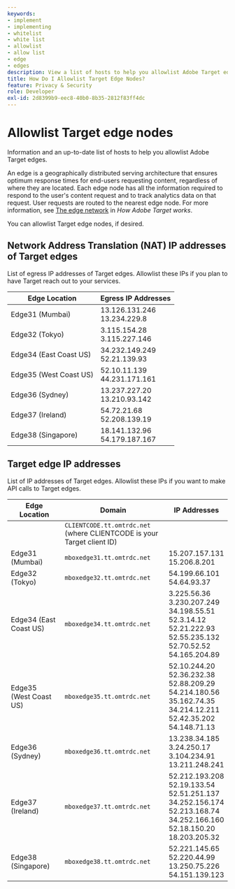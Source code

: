 ```yaml
---
keywords:
- implement
- implementing
- whitelist
- white list
- allowlist
- allow list
- edge
- edges
description: View a list of hosts to help you allowlist Adobe Target edges (geographically distributed serving nodes that ensure optimum response times end users).
title: How Do I Allowlist Target Edge Nodes?
feature: Privacy & Security
role: Developer
exl-id: 2d8399b9-eec8-40b0-8b35-2812f83ff4dc
---
```

# Allowlist Target edge nodes

Information and an up-to-date list of hosts to help you allowlist Adobe Target edges.

An edge is a geographically distributed serving architecture that ensures optimum response times for end-users requesting content, regardless of where they are located. Each edge node has all the information required to respond to the user's content request and to track analytics data on that request. User requests are routed to the nearest edge node. For more information, see [The edge network](https://experienceleague.corp.adobe.com/docs/target/using/introduction/how-target-works.html#concept_0AE2ED8E9DE64288A8B30FCBF1040934) in *How Adobe Target works*.

You can allowlist Target edge nodes, if desired. 

## Network Address Translation (NAT) IP addresses of Target edges

List of egress IP addresses of Target edges. Allowlist these IPs if you plan to have Target reach out to your services.

|Edge Location|Egress IP Addresses|
| --- | --- |
|Edge31 (Mumbai)|13.126.131.246<br />13.234.229.8|
|Edge32 (Tokyo)|3.115.154.28<br />3.115.227.146|
|Edge34 (East Coast US)|34.232.149.249<br />52.21.139.93|
|Edge35 (West Coast US)|52.10.11.139<br />44.231.171.161|
|Edge36 (Sydney)|13.237.227.20<br />13.210.93.142|
|Edge37 (Ireland)|54.72.21.68<br />52.208.139.19|
|Edge38 (Singapore)|18.141.132.96<br />54.179.187.167|

## Target edge IP addresses

List of IP addresses of Target edges. Allowlist these IPs if you want to make API calls to Target edges.

|Edge Location|Domain|IP Addresses|
| --- | --- | --- |
||`CLIENTCODE.tt.omtrdc.net`<br />(where CLIENTCODE is your Target client ID)||
|Edge31 (Mumbai)|`mboxedge31.tt.omtrdc.net`|15.207.157.131<br />15.206.8.201|
|Edge32 (Tokyo)|`mboxedge32.tt.omtrdc.net`|54.199.66.101<br />54.64.93.37|
|Edge34 (East Coast US)|`mboxedge34.tt.omtrdc.net`|3.225.56.36<br />3.230.207.249<br />34.198.55.51<br />52.3.14.12<br />52.21.222.93<br />52.55.235.132<br />52.70.52.52<br />54.165.204.89|
|Edge35 (West Coast US)|`mboxedge35.tt.omtrdc.net`|52.10.244.20<br />52.36.232.38<br />52.88.209.29<br />54.214.180.56<br />35.162.74.35<br />34.214.12.211<br />52.42.35.202<br />54.148.71.13|
|Edge36 (Sydney)|`mboxedge36.tt.omtrdc.net`|13.238.34.185<br />3.24.250.17<br />3.104.234.91<br />13.211.248.241|
|Edge37 (Ireland)|`mboxedge37.tt.omtrdc.net`|52.212.193.208<br />52.19.133.54<br />52.51.251.137<br />34.252.156.174<br />52.213.168.74<br />34.252.166.160<br />52.18.150.20<br />18.203.205.32|
|Edge38 (Singapore)|`mboxedge38.tt.omtrdc.net`|52.221.145.65<br />52.220.44.99<br />13.250.75.226<br />54.151.139.123|
